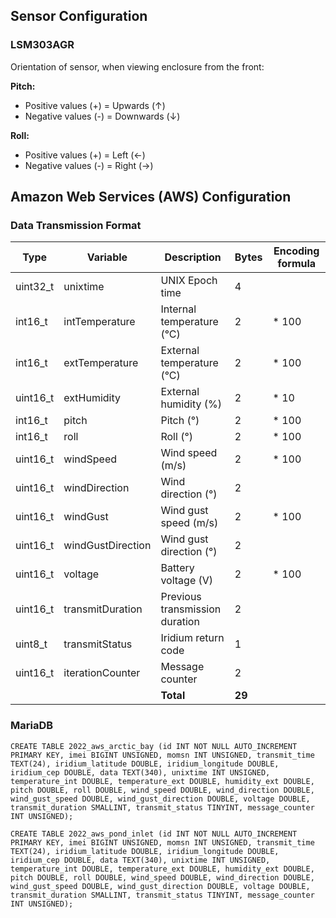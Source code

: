 
## Sensor Configuration


### LSM303AGR
Orientation of sensor, when viewing enclosure from the front:

**Pitch:**
* Positive values (+) = Upwards (↑)
* Negative values (-) = Downwards (↓)

**Roll:**
* Positive values (+) = Left (←)
* Negative values (-) = Right (→)



## Amazon Web Services (AWS) Configuration


### Data Transmission Format


| Type     | Variable          | Description                    | Bytes | Encoding formula |
|----------|-------------------|--------------------------------|-------|------------------|
| uint32_t | unixtime          | UNIX Epoch time                | 4     |                  |
| int16_t  | intTemperature    | Internal temperature (°C)      | 2     | * 100            |
| int16_t  | extTemperature    | External temperature (°C)      | 2     | * 100            |
| uint16_t | extHumidity       | External humidity (%)          | 2     | * 10             |
| int16_t  | pitch             | Pitch (°)                      | 2     | * 100            |
| int16_t  | roll              | Roll (°)                       | 2     | * 100            |
| uint16_t | windSpeed         | Wind speed (m/s)               | 2     | * 100            |
| uint16_t | windDirection     | Wind direction (°)             | 2     |                  |
| uint16_t | windGust          | Wind gust speed (m/s)          | 2     | * 100            |
| uint16_t | windGustDirection | Wind gust direction (°)        | 2     |                  |
| uint16_t | voltage           | Battery voltage (V)            | 2     | * 100            |
| uint16_t | transmitDuration  | Previous transmission duration | 2     |                  |
| uint8_t  | transmitStatus    | Iridium return code            | 1     |                  |
| uint16_t | iterationCounter  | Message counter                | 2     |                  |
|          |                   |                      **Total** | **29**|                  |

### MariaDB 

```
CREATE TABLE 2022_aws_arctic_bay (id INT NOT NULL AUTO_INCREMENT PRIMARY KEY, imei BIGINT UNSIGNED, momsn INT UNSIGNED, transmit_time TEXT(24), iridium_latitude DOUBLE, iridium_longitude DOUBLE, iridium_cep DOUBLE, data TEXT(340), unixtime INT UNSIGNED, temperature_int DOUBLE, temperature_ext DOUBLE, humidity_ext DOUBLE, pitch DOUBLE, roll DOUBLE, wind_speed DOUBLE, wind_direction DOUBLE, wind_gust_speed DOUBLE, wind_gust_direction DOUBLE, voltage DOUBLE, transmit_duration SMALLINT, transmit_status TINYINT, message_counter INT UNSIGNED);
```

```
CREATE TABLE 2022_aws_pond_inlet (id INT NOT NULL AUTO_INCREMENT PRIMARY KEY, imei BIGINT UNSIGNED, momsn INT UNSIGNED, transmit_time TEXT(24), iridium_latitude DOUBLE, iridium_longitude DOUBLE, iridium_cep DOUBLE, data TEXT(340), unixtime INT UNSIGNED, temperature_int DOUBLE, temperature_ext DOUBLE, humidity_ext DOUBLE, pitch DOUBLE, roll DOUBLE, wind_speed DOUBLE, wind_direction DOUBLE, wind_gust_speed DOUBLE, wind_gust_direction DOUBLE, voltage DOUBLE, transmit_duration SMALLINT, transmit_status TINYINT, message_counter INT UNSIGNED);
```

